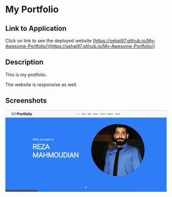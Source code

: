 
# My Portfolio

## Link to Application
Click on link to see the deployed website [https://sehaj97.github.io/My-Awesome-Portfolio/](https://sehaj97.github.io/My-Awesome-Portfolio/)

## Description
This is my protfolio.

The website is responsive as well.

## Screenshots
![screenshot of the home Page](img/Screen-Shot.png)